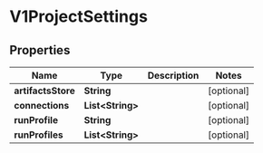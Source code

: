 

# V1ProjectSettings

## Properties

Name | Type | Description | Notes
------------ | ------------- | ------------- | -------------
**artifactsStore** | **String** |  |  [optional]
**connections** | **List&lt;String&gt;** |  |  [optional]
**runProfile** | **String** |  |  [optional]
**runProfiles** | **List&lt;String&gt;** |  |  [optional]



